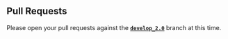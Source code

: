 ## Pull Requests
Please open your pull requests against the [**`develop_2.0`**](https://github.com/swagger-api/swagger-js/tree/develop_2.0) branch at this time.
